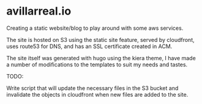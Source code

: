 # avillarreal.io

Creating a static website/blog to play around with some aws services. 

The site is hosted on S3 using the static site feature, served by cloudfront, uses route53 for DNS, and has an SSL certificate created in ACM.

The site itself was generated with hugo using the kiera theme, I have made a number of modifications to the templates to suit my needs and tastes.

TODO:

Write script that will update the necessary files in the S3 bucket and invalidate the objects in cloudfront when new files are added to the site.
